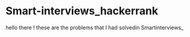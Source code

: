 # Smart-interviews_hackerrank

hello there !
these are the problems that I had solvedin Smartinterviews_
